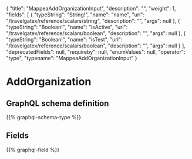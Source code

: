 {
  "title": "MappeaAddOrganizationInput",
  "description": "",
  "weight": 1,
  "fields": [
    {
      "typeString": "String!",
      "name": "name",
      "url": "/travelgatex/reference/scalars/string",
      "description": "",
      "args": null
    },
    {
      "typeString": "Boolean!",
      "name": "isActive",
      "url": "/travelgatex/reference/scalars/boolean",
      "description": "",
      "args": null
    },
    {
      "typeString": "Boolean!",
      "name": "isTest",
      "url": "/travelgatex/reference/scalars/boolean",
      "description": "",
      "args": null
    }
  ],
  "deprecatedFields": null,
  "requireby": null,
  "enumValues": null,
  "operator": "type",
  "typename": "MappeaAddOrganizationInput"
}
# AddOrganization
## GraphQL schema definition

{{% graphql-schema-type %}}

## Fields

{{% graphql-field %}}
